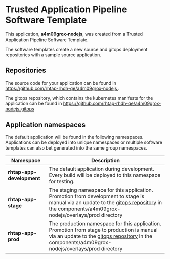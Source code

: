 # Trusted Application Pipeline Software Template

This application, **a4m09grox-nodejs**, was created from a Trusted Application Pipeline Software Template.

The software templates create a new source and gitops deployment repositories with a sample source application. 

## Repositories

The source code for your application can be found in [https://github.com/rhtap-rhdh-qe/a4m09grox-nodejs ](https://github.com/rhtap-rhdh-qe/a4m09grox-nodejs ).
 
The gitops repository, which contains the kubernetes manifests for the application can be found in 
[https://github.com/rhtap-rhdh-qe/a4m09grox-nodejs-gitops ](https://github.com/rhtap-rhdh-qe/a4m09grox-nodejs-gitops ) 

## Application namespaces 

The default application will be found in the following namespaces. Applications can be deployed into unique namespaces or multiple software templates can also bet generated into the same group namespaces.  

|  Namespace   |  Description   |  
| -------- | -------- |   
| **rhtap-app-development** | The default application during development. Every build will be deployed to this namespace for testing. | 
| **rhtap-app-stage** | The staging namespace for this application. Promotion from development to stage is manual via an update to the [gitops repository](https://github.com/rhtap-rhdh-qe/a4m09grox-nodejs-gitops ) in the components/a4m09grox-nodejs/overlays/prod directory |  
| **rhtap-app-prod** | The production namespace for this application. Promotion from stage to production is manual via an update to the [gitops repository](https://github.com/rhtap-rhdh-qe/a4m09grox-nodejs-gitops ) in the components/a4m09grox-nodejs/overlays/prod directory | 